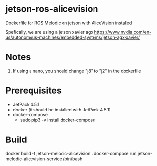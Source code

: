 # jetson-ros-alicevision
Dockerfile for ROS Melodic on jetson with AliceVision installed

Spefically, we are using a jetson xavier agx
https://www.nvidia.com/en-us/autonomous-machines/embedded-systems/jetson-agx-xavier/

# Notes
1. If using a nano, you should change "j8" to "j2" in the dockerfile


# Prerequisites
* JetPack 4.5.1
* docker (it should be installed with JetPack 4.5.1)
* docker-compose 
  * sudo pip3 -v install docker-compose

# Build
docker build -t jetson-melodic-alicevision .
docker-compose run jetson-melodic-alicevision-service /bin/bash
